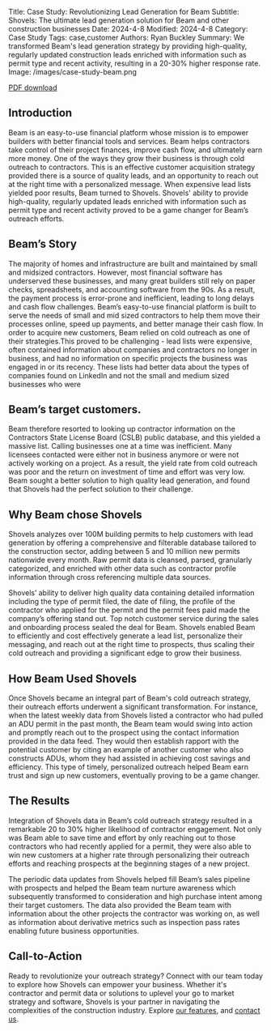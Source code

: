 Title: Case Study: Revolutionizing Lead Generation for Beam
Subtitle: Shovels: The ultimate lead generation solution for Beam and other construction businesses
Date: 2024-4-8
Modified: 2024-4-8
Category: Case Study
Tags: case,customer
Authors: Ryan Buckley
Summary: We transformed Beam's lead generation strategy by providing high-quality, regularly updated construction leads enriched with information such as permit type and recent activity, resulting in a 20-30% higher response rate.
Image: /images/case-study-beam.png


[PDF download]({static}/pdfs/Shovels_Beam.pdf)

## Introduction

Beam is an easy-to-use financial platform whose mission is to empower builders with better financial tools and services. Beam helps contractors take control of their project finances,  improve cash flow, and ultimately earn more money.  One of the ways they grow their business is through cold outreach to contractors. This is an effective customer acquisition strategy provided there is a source of quality leads, and an opportunity to reach out at the right time with a personalized message. When expensive lead lists yielded poor results, Beam turned to Shovels. Shovels' ability to provide high-quality, regularly updated leads enriched with information such as permit type and recent activity proved to be a game changer for Beam’s outreach efforts.

## Beam’s Story

The majority of homes and infrastructure are built and maintained by small and midsized contractors. However, most financial software has underserved these businesses, and many great builders still rely on paper checks, spreadsheets, and accounting software from the 90s. As a result, the payment process is error-prone and inefficient, leading to long delays and cash flow challenges. 
Beam’s easy-to-use financial platform is built to serve the needs of small and mid sized contractors to help them move their processes online, speed up payments, and better manage their cash flow. In order to acquire new customers, Beam relied on cold outreach as one of their strategies.This proved to be challenging - lead lists were expensive, often contained information about companies and contractors no longer in business, and had no information on specific projects the business was engaged in or its recency. These lists had better data about the types of companies found on LinkedIn and not the small and medium sized businesses who were 

## Beam’s target customers. 

Beam therefore resorted to looking up contractor information on the Contractors State License Board (CSLB) public database, and this yielded a massive list. Calling businesses one at a time was inefficient. Many licensees contacted were either not in business anymore or were not actively working on a project. As a result, the yield rate from cold outreach was poor and the return on investment of time and effort was very low. Beam sought a better solution to high quality lead generation, and found that Shovels had the perfect solution to their challenge. 

## Why Beam chose Shovels

Shovels analyzes over 100M building permits to help customers with lead generation by offering a comprehensive and filterable database tailored to the construction sector, adding between 5 and 10 million new permits nationwide every month. Raw permit data is cleansed, parsed, granularly categorized, and enriched with other data such as contractor profile information through cross referencing multiple data sources.

Shovels’ ability to deliver high quality data containing detailed information including the type of permit filed, the date of filing, the profile of the contractor who applied for the permit and the permit fees paid made the company’s offering stand out. Top notch customer service during the sales and onboarding process sealed the deal for Beam. 
Shovels enabled Beam to efficiently and cost effectively generate a lead list, personalize their messaging, and reach out at the right time to prospects, thus scaling their cold outreach and providing a significant edge to grow their business.

## How Beam Used Shovels

Once Shovels became an integral part of Beam's cold outreach strategy,  their outreach efforts underwent a significant transformation. For instance, when the latest weekly data from Shovels listed a contractor who had pulled an ADU permit in the past month, the Beam team would swing into action and promptly reach out to the prospect using the contact information provided in the data feed. They would then establish rapport with the potential customer by citing an example of another customer who also constructs ADUs, whom they had assisted in achieving cost savings and efficiency. This type of timely, personalized outreach helped Beam earn trust and sign up new customers, eventually proving to be a game changer.

## The Results

Integration of Shovels data in Beam’s cold outreach strategy resulted in a remarkable 20 to 30% higher likelihood of contractor engagement. Not only was Beam able to save time and effort by only reaching out to those contractors who had recently applied for a permit, they were also able to win new customers at a higher rate through personalizing their outreach efforts and reaching prospects at the beginning stages of a new project.

The periodic data updates from Shovels helped fill Beam’s sales pipeline with prospects and helped the Beam team nurture awareness which subsequently transformed to consideration and high purchase intent among their target customers. The data also provided the Beam team with information about the other projects the contractor was working on, as well as information about derivative metrics such as inspection pass rates enabling future business opportunities.

## Call-to-Action

Ready to revolutionize your outreach strategy? Connect with our team today to explore how Shovels can empower your business. Whether it's contractor and permit data or solutions to uplevel your go to market strategy and software, Shovels is your partner in navigating the complexities of the construction industry. Explore [our features]({filename}../pages/about.md), and [contact us]({filename}../pages/contact.md).
